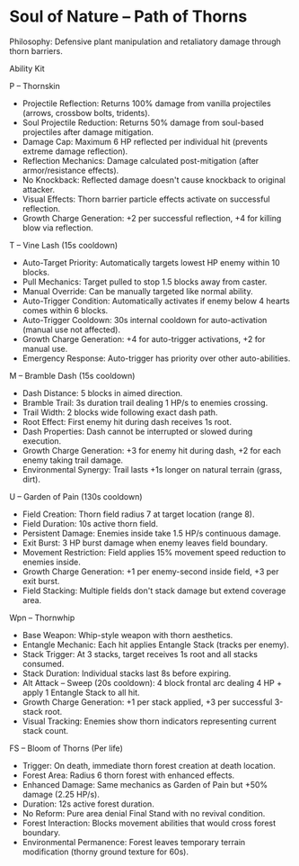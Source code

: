 # Soul of Nature – Path of Thorns

Philosophy: Defensive plant manipulation and retaliatory damage through thorn barriers.

Ability Kit

P – Thornskin
- Projectile Reflection: Returns 100% damage from vanilla projectiles (arrows, crossbow bolts, tridents).
- Soul Projectile Reduction: Returns 50% damage from soul-based projectiles after damage mitigation.
- Damage Cap: Maximum 6 HP reflected per individual hit (prevents extreme damage reflection).
- Reflection Mechanics: Damage calculated post-mitigation (after armor/resistance effects).
- No Knockback: Reflected damage doesn't cause knockback to original attacker.
- Visual Effects: Thorn barrier particle effects activate on successful reflection.
- Growth Charge Generation: +2 per successful reflection, +4 for killing blow via reflection.

T – Vine Lash (15s cooldown)
- Auto-Target Priority: Automatically targets lowest HP enemy within 10 blocks.
- Pull Mechanics: Target pulled to stop 1.5 blocks away from caster.
- Manual Override: Can be manually targeted like normal ability.
- Auto-Trigger Condition: Automatically activates if enemy below 4 hearts comes within 6 blocks.
- Auto-Trigger Cooldown: 30s internal cooldown for auto-activation (manual use not affected).
- Growth Charge Generation: +4 for auto-trigger activations, +2 for manual use.
- Emergency Response: Auto-trigger has priority over other auto-abilities.

M – Bramble Dash (15s cooldown)
- Dash Distance: 5 blocks in aimed direction.
- Bramble Trail: 3s duration trail dealing 1 HP/s to enemies crossing.
- Trail Width: 2 blocks wide following exact dash path.
- Root Effect: First enemy hit during dash receives 1s root.
- Dash Properties: Dash cannot be interrupted or slowed during execution.
- Growth Charge Generation: +3 for enemy hit during dash, +2 for each enemy taking trail damage.
- Environmental Synergy: Trail lasts +1s longer on natural terrain (grass, dirt).

U – Garden of Pain (130s cooldown)
- Field Creation: Thorn field radius 7 at target location (range 8).
- Field Duration: 10s active thorn field.
- Persistent Damage: Enemies inside take 1.5 HP/s continuous damage.
- Exit Burst: 3 HP burst damage when enemy leaves field boundary.
- Movement Restriction: Field applies 15% movement speed reduction to enemies inside.
- Growth Charge Generation: +1 per enemy-second inside field, +3 per exit burst.
- Field Stacking: Multiple fields don't stack damage but extend coverage area.

Wpn – Thornwhip
- Base Weapon: Whip-style weapon with thorn aesthetics.
- Entangle Mechanic: Each hit applies Entangle Stack (tracks per enemy).
- Stack Trigger: At 3 stacks, target receives 1s root and all stacks consumed.
- Stack Duration: Individual stacks last 8s before expiring.
- Alt Attack – Sweep (20s cooldown): 4 block frontal arc dealing 4 HP + apply 1 Entangle Stack to all hit.
- Growth Charge Generation: +1 per stack applied, +3 per successful 3-stack root.
- Visual Tracking: Enemies show thorn indicators representing current stack count.

FS – Bloom of Thorns (Per life)
- Trigger: On death, immediate thorn forest creation at death location.
- Forest Area: Radius 6 thorn forest with enhanced effects.
- Enhanced Damage: Same mechanics as Garden of Pain but +50% damage (2.25 HP/s).
- Duration: 12s active forest duration.
- No Reform: Pure area denial Final Stand with no revival condition.
- Forest Interaction: Blocks movement abilities that would cross forest boundary.
- Environmental Permanence: Forest leaves temporary terrain modification (thorny ground texture for 60s).
